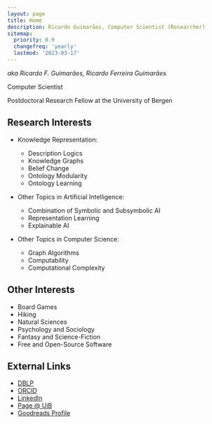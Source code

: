 ```yaml
---
layout: page
title: Home
description: Ricardo Guimarães, Computer Scientist (Researcher)
sitemap:
  priority: 0.9
  changefreq: 'yearly'
  lastmod: '2023-03-17' 
---
```


_aka Ricardo F. Guimarães, Ricardo Ferreira Guimarães_

Computer Scientist

Postdoctoral Research Fellow at the University of Bergen

## Research Interests

- Knowledge Representation:
    - Description Logics
    - Knowledge Graphs
    - Belief Change
    - Ontology Modularity
    - Ontology Learning

- Other Topics in Artificial Intelligence:
    - Combination of Symbolic and Subsymbolic AI
    - Representation Learning
    - Explainable AI

- Other Topics in Computer Science:
    - Graph Algorithms
    - Computability
    - Computational Complexity

## Other Interests

- Board Games
- Hiking
- Natural Sciences
- Psychology and Sociology
- Fantasy and Science-Fiction
- Free and Open-Source Software

## External Links

- [DBLP](https://dblp.uni-trier.de/pid/205/3609.html)
- [ORCID](https://orcid.org/0000-0002-9622-4142)
- [LinkedIn](https://www.linkedin.com/in/rfguimaraes/)
- [Page @ UiB](https://www.uib.no/en/persons/Ricardo.Guimaraes)
- [Goodreads Profile](https://www.goodreads.com/rfguimaraes)
